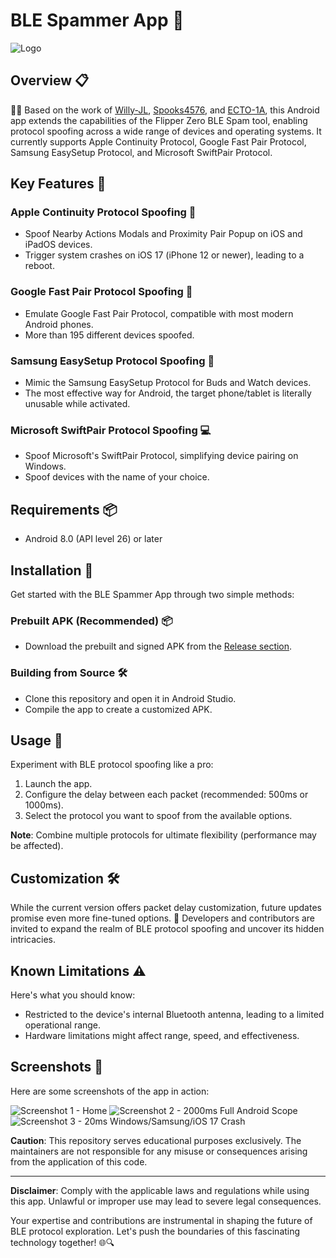 # BLE Spammer App 📡
![Logo](./assets/logo.gif)

## Overview 📋
🕵️‍♂️ Based on the work of [Willy-JL](https://github.com/Willy-JL), [Spooks4576](https://github.com/Spooks4576), and [ECTO-1A](https://github.com/ECTO-1A), this Android app extends the capabilities of the Flipper Zero BLE Spam tool, enabling protocol spoofing across a wide range of devices and operating systems. It currently supports Apple Continuity Protocol, Google Fast Pair Protocol, Samsung EasySetup Protocol, and Microsoft SwiftPair Protocol.

## Key Features 🔑
### Apple Continuity Protocol Spoofing 🍏
- Spoof Nearby Actions Modals and Proximity Pair Popup on iOS and iPadOS devices.
- Trigger system crashes on iOS 17 (iPhone 12 or newer), leading to a reboot.

### Google Fast Pair Protocol Spoofing 🤖
- Emulate Google Fast Pair Protocol, compatible with most modern Android phones.
- More than 195 different devices spoofed.

### Samsung EasySetup Protocol Spoofing 📲
- Mimic the Samsung EasySetup Protocol for Buds and Watch devices.
- The most effective way for Android, the target phone/tablet is literally unusable while activated.

### Microsoft SwiftPair Protocol Spoofing 💻
- Spoof Microsoft's SwiftPair Protocol, simplifying device pairing on Windows.
- Spoof devices with the name of your choice.

## Requirements 📦
- Android 8.0 (API level 26) or later

## Installation 🚀
Get started with the BLE Spammer App through two simple methods:

### Prebuilt APK (Recommended) 📦
- Download the prebuilt and signed APK from the [Release section](#).

### Building from Source 🛠️
- Clone this repository and open it in Android Studio.
- Compile the app to create a customized APK.

## Usage 🚀
Experiment with BLE protocol spoofing like a pro:

1. Launch the app.
2. Configure the delay between each packet (recommended: 500ms or 1000ms).
3. Select the protocol you want to spoof from the available options.

**Note**: Combine multiple protocols for ultimate flexibility (performance may be affected).

## Customization 🛠️
While the current version offers packet delay customization, future updates promise even more fine-tuned options. 🚀 Developers and contributors are invited to expand the realm of BLE protocol spoofing and uncover its hidden intricacies.

## Known Limitations ⚠️
Here's what you should know:

- Restricted to the device's internal Bluetooth antenna, leading to a limited operational range.
- Hardware limitations might affect range, speed, and effectiveness.


## Screenshots 📸
Here are some screenshots of the app in action:

![Screenshot 1 - Home](./assets/Screenshot_1.jpg)
![Screenshot 2 - 2000ms Full Android Scope](./assets/Screenshot_2.jpg)
![Screenshot 3 - 20ms Windows/Samsung/iOS 17 Crash](./assets/Screenshot_3.jpg)

**Caution**: This repository serves educational purposes exclusively. The maintainers are not responsible for any misuse or consequences arising from the application of this code.

---
**Disclaimer**: Comply with the applicable laws and regulations while using this app. Unlawful or improper use may lead to severe legal consequences.

Your expertise and contributions are instrumental in shaping the future of BLE protocol exploration. Let's push the boundaries of this fascinating technology together! 🌐🔍
